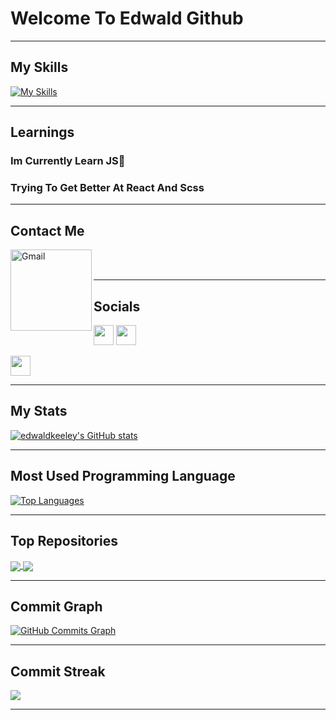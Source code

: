 

# Welcome To Edwald Github
                                                        
--------

## My Skills

<a name="ordered-list">[![My Skills](https://skills.thijs.gg/icons?i=js,css,html,react,scss,node.js)](https://skills.thijs.gg) </a>

--------
## Learnings

### Im Currently Learn JS🎉
### Trying To Get Better At React And Scss

--------

## Contact Me

<a href="mailto:edwaldpk@gmail.com">
 <img align="left" alt="Gmail" width="130" hight="100" src="https://github.com/Xx-Ashutosh-xX/Xx-Ashutosh-xX/blob/master/assets/icons/gmail.png" />
</a>

<br>
<br>

--------

## Socials


<p align="left"> <a href="https://discord.com/users/Edwald#3143" target="_blank" rel="noreferrer"><img src="https://raw.githubusercontent.com/danielcranney/readme-generator/main/public/icons/socials/discord.svg" width="32" height="32" /></a> <a href="https://www.github.com/edwaldkeeley" target="_blank" rel="noreferrer"><img src="https://raw.githubusercontent.com/danielcranney/readme-generator/main/public/icons/socials/github.svg" width="32" height="32" /></a><p align="left"> <a href="https://www.linkedin.com/in/edwald-pericles-keeley-b2803a " target="_blank" rel="noreferrer"><img src="https://raw.githubusercontent.com/danielcranney/readme-generator/main/public/icons/socials/linkedin.svg" width="32" height="32" /></a></p>


--------

## My Stats

<a href="http://www.github.com/edwaldkeeley"><img src="https://github-readme-stats.vercel.app/api?username=edwaldkeeley&show_icons=true&hide=&count_private=true&theme=radical&hide_border=false&show_icons=true&" alt="edwaldkeeley's GitHub stats" /></a>
  
--------

## Most Used Programming Language

<a href="https://github.com/edwaldkeeley" align="left"><img src="https://github-readme-stats.vercel.app/api/top-langs/?username=edwaldkeeley&langs_count=10&theme=radical&layout=compact&hide_border=false&locale=en&custom_title=Top%20%Languages" alt="Top Languages" /></a>

--------
## Top Repositories

<a href="https://github.com/edwaldkeeley/Samurai-game-FINISHED">
  <img align="center" src="https://github-readme-stats.vercel.app/api/pin/?username=edwaldkeeley&repo=Samurai-game-FINISHED&theme=radical" />
</a>

<a href="https://github.com/edwaldkeeley/bankist-app">
  <img align="center" src="https://github-readme-stats.vercel.app/api/pin/?username=edwaldkeeley&repo=bankist-app&theme=radical" />
</a>

  
---------
## Commit Graph
  
<a href="http://www.github.com/edwaldkeeley"><img src="https://activity-graph.herokuapp.com/graph?username=edwaldkeeley&bg_color=1c1917&color=ffffff&line=f97316&point=ffffff&area_color=1c1917&area=true&hide_border=true&custom_title=GitHub%20Commits%20Graph" alt="GitHub Commits Graph" /></a>
  
---------

## Commit Streak

<a href="http://www.github.com/edwaldkeeley"><img src="https://github-readme-streak-stats.herokuapp.com/?user=edwaldkeeley&stroke=64748b&theme=nightowl&currStreakNum=64748b&fire=b92e2e&ring=f97316&currStreakLabel=f97316&sideNums=64748b&sideLabels=64748b&dates=64748b&hide_border=false" /></a>
  
---------
  
